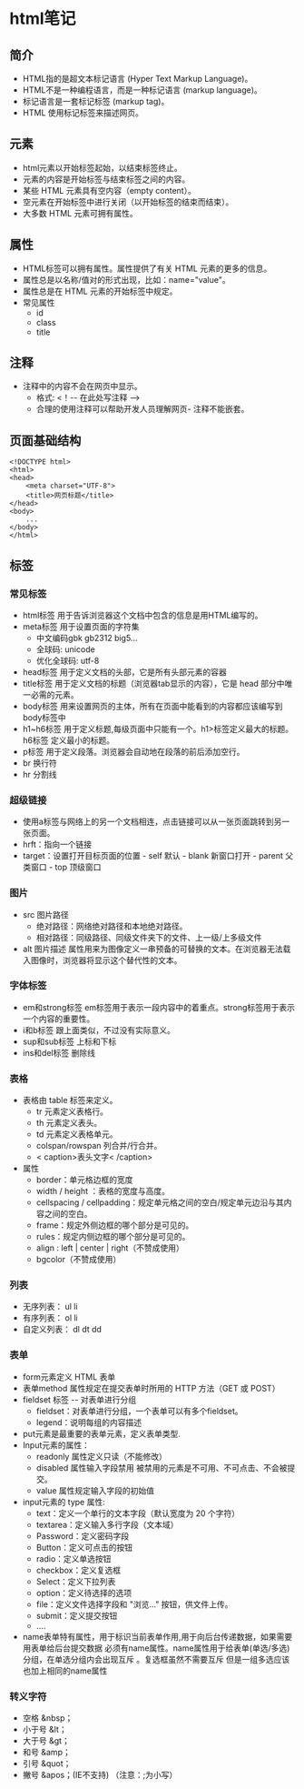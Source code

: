 # html笔记
## 简介
+ HTML指的是超文本标记语言 (Hyper Text Markup Language)。
+ HTML不是一种编程语言，而是一种标记语言 (markup language)。
+ 标记语言是一套标记标签 (markup tag)。
+ HTML 使用标记标签来描述网页。

## 元素
+ html元素以开始标签起始，以结束标签终止。
+ 元素的内容是开始标签与结束标签之间的内容。
+ 某些 HTML 元素具有空内容（empty content）。
+ 空元素在开始标签中进行关闭（以开始标签的结束而结束）。
+ 大多数 HTML 元素可拥有属性。

 
 
## 属性
+ HTML标签可以拥有属性。属性提供了有关 HTML 元素的更多的信息。
+ 属性总是以名称/值对的形式出现，比如：name="value"。
+ 属性总是在 HTML 元素的开始标签中规定。
+ 常见属性
  - id
  - class
  - title

## 注释
+ 注释中的内容不会在网页中显示。
  - 格式:  <！-- 在此处写注释 -->
  - 合理的使用注释可以帮助开发人员理解网页- 注释不能嵌套。

## 页面基础结构
```
<!DOCTYPE html>
<html>
<head>
	<meta charset="UTF-8">
	<title>网页标题</title>
</head>
<body>
	...
</body>
</html>
```

## 标签

### 常见标签
+ html标签
用于告诉浏览器这个文档中包含的信息是用HTML编写的。
+ meta标签
用于设置页面的字符集
  - 中文编码gbk gb2312  big5...
  - 全球码: unicode
  - 优化全球码: utf-8 
+ head标签
用于定义文档的头部，它是所有头部元素的容器
+ title标签
用于定义文档的标题（浏览器tab显示的内容），它是 head 部分中唯一必需的元素。
+ body标签
用来设置网页的主体，所有在页面中能看到的内容都应该编写到body标签中
+ h1~h6标签
用于定义标题,每级页面中只能有一个。h1>标签定义最大的标题。h6标签 定义最小的标题。
+ p标签
用于定义段落。浏览器会自动地在段落的前后添加空行。
+ br
换行符
+ hr
分割线

### 超级链接 
+ 使用a标签与网络上的另一个文档相连，点击链接可以从一张页面跳转到另一张页面。
+ hrft：指向一个链接
+ target：设置打开目标页面的位置
 		- self  默认
 		- blank 新窗口打开
		- parent 父类窗口
  		- top 顶级窗口


### 图片
 + src 图片路径
    - 绝对路径：网络绝对路径和本地绝对路径。
    - 相对路径：同级路径、同级文件夹下的文件、上一级/上多级文件
  + alt 图片描述
  	属性用来为图像定义一串预备的可替换的文本。在浏览器无法载入图像时，浏览器将显示这个替代性的文本。

### 字体标签
+ em和strong标签
em标签用于表示一段内容中的着重点。strong标签用于表示一个内容的重要性。
+ i和b标签
跟上面类似，不过没有实际意义。
+ sup和sub标签
	上标和下标
+ ins和del标签
	删除线

### 表格
+ 表格由 table 标签来定义。
	- tr 元素定义表格行。
	- th 元素定义表头。
	- td 元素定义表格单元。
	- colspan/rowspan 列合并/行合并。
	- < caption>表头文字< /caption>
+ 属性
	- border：单元格边框的宽度
	- width / height ：表格的宽度与高度。
	- cellspacing  / cellpadding：规定单元格之间的空白/规定单元边沿与其内容之间的空白。
	- frame：规定外侧边框的哪个部分是可见的。
	- rules：规定内侧边框的哪个部分是可见的。
	- align :  left   |   center  |  right（不赞成使用）
	- bgcolor（不赞成使用）

### 列表
+ 无序列表： ul  li
+ 有序列表： ol  li
+ 自定义列表： dl   dt   dd

### 表单
+ form元素定义 HTML 表单
+ 表单method 属性规定在提交表单时所用的 HTTP 方法（GET 或 POST）
+ fieldset 标签 -- 对表单进行分组
	- fieldset：对表单进行分组，一个表单可以有多个fieldset。
	- legend：说明每组的内容描述
+ put元素是最重要的表单元素，定义表单类型.
+ Input元素的属性：
	- readonly 属性定义只读（不能修改）
	- disabled 属性输入字段禁用 被禁用的元素是不可用、不可点击、不会被提交。
	- value 属性规定输入字段的初始值
+ input元素的 type 属性:
	- text：定义一个单行的文本字段（默认宽度为 20 个字符）
	- textarea：定义输入多行字段（文本域）
	- Password：定义密码字段
	- Button：定义可点击的按钮
	- radio：定义单选按钮
	- checkbox：定义复选框
	- Select：定义下拉列表
	- option：定义待选择的选项
	- file：定义文件选择字段和 "浏览..." 按钮，供文件上传。
	- submit：定义提交按钮
	- ....  
+ name表单特有属性，用于标识当前表单作用,用于向后台传递数据，如果需要用表单给后台提交数据 必须有name属性。name属性用于给表单(单选/多选)分组，在单选分组内会出现互斥 。复选框虽然不需要互斥 但是一组多选应该也加上相同的name属性

### 转义字符
+ 空格 &nbsp；
+ 小于号	&lt；
+ 大于号	&gt；
+ 和号 &amp；
+ 引号 &quot；
+ 撇号 &apos；(IE不支持)
（注意：;为小写）